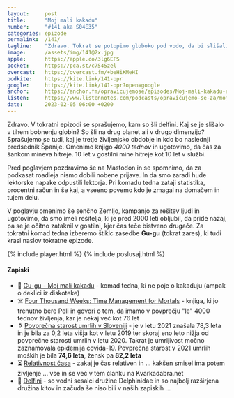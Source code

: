 ```yaml
---
layout: 	post
title:  	"Moj mali kakadu"
number: 	"#141 aka S04E35"
categories:	epizode
permalink:	/141/
tagline: 	"Zdravo. Tokrat se potopimo globoko pod vodo, da bi slišali tiho bobnenje globin. In se sprašujemo, kam so šli delfini. In: Gu-gu so že dva tedna na vrhu lestvic."
image:		/assets/img/141@2x.jpg
apple:		https://apple.co/3lg6EFS
pocket:		https://pca.st/c7545zel
overcast:	https://overcast.fm/+beHiKMeHI
podkite:	https://kite.link/141-opr
google:		https://kite.link/141-opr?open=google
anchor:		https://anchor.fm/opravicujemose/episodes/Moj-mali-kakadu-e1ugnaq
listen:		https://www.listennotes.com/podcasts/opravičujemo-se-za/moj-mali-kakadu-avWKiYGBXj1/embed/
date: 		2023-02-05 06:00 +0200
---
```


Zdravo. V tokratni epizodi se sprašujemo, kam so šli delfini. Kaj se je slišalo v tihem bobnenju globin? So šli na drug planet ali v drugo dimenzijo? Sprašujemo se tudi, kaj je tretje življenjsko obdobje in kdo bo naslednji predsednik Španije. Omenimo knjigo *4000 tednov* in ugotovimo, da čas za šankom mineva hitreje. 10 let v gostilni mine hitreje kot 10 let v službi. 

Pred poglavjem pozdravimo še na Mastodon in se spomnimo, da za podkasat roadieja nismo dobili nobene prijave. In da smo zaradi hude lektorske napake odpustili lektorja. Pri komadu tedna zataji statistika, procentni račun in še kaj, a vseeno povemo kdo je zmagal na domačem in tujem delu. 

V poglavju omenimo še senčno Zemljo, kampanjo za rešitev ljudi in ugotovimo, da smo imeli rešitelja, ki je pred 2000 leti obljubil, da pride nazaj, pa se je očitno zataknil v gostilni, kjer čas teče bistveno drugače. Za tokratni komad tedna izberemo štiklc zasedbe **Gu-gu** (tokrat zares), ki tudi krasi naslov tokratne epizode. 

{% include player.html %}
{% include poslusaj.html %}

<!--break-->

#### Zapiski

- 🦜 [Gu-gu - Moj mali kakadu](https://www.youtube.com/watch?v=siK2ZlU75zg) - komad tedna, ki ne poje o kakaduju (ampak o deklici iz diskoteke)
- ☠️ [Four Thousand Weeks: Time Management for Mortals](https://www.goodreads.com/book/show/58962511-four-thousand-weeks) - knjiga, ki jo trenutno bere Peli in govori o tem, da imamo v povprečju "le" 4000 tednov življenja, kar je nekaj več kot 76 let
- ⚱️ [Povprečna starost umrlih v Sloveniji](https://www.stat.si/StatWeb/News/Index/10413) - je v letu 2021 znašala 78,3 leta in je bila za 0,2 leta višja kot v letu 2019 ter skoraj eno leto nižja od povprečne starosti umrlih v letu 2020. Takrat je umrljivost močno zaznamovala epidemija covida-19. Povprečna starost v 2021 umrlih moških je bila **74,6 leta**, žensk pa **82,2 leta**
- ⏳ [Relativnost časa](https://kvarkadabra.net/2000/01/cas-1/) - zakaj je čas relativen in ... kakšen smisel ima potem življenje ... vse in še več v tem članku na Kvarkadabra.net
- 🐬 [Delfini](https://sl.wikipedia.org/wiki/Delfini) - so vodni sesalci družine Delphinidae in so najbolj razširjena družina kitov in začuda še niso bili v naših zapiskih ... 